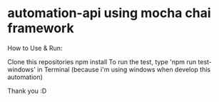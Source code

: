 # automation-api using mocha chai framework
How to Use & Run:

Clone this repositories
npm install
To run the test, type 'npm run test-windows' in Terminal (because i'm using windows when develop this automation)

Thank you :D